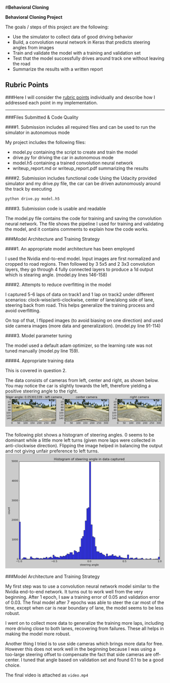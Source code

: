 #**Behavioral Cloning** 

**Behavioral Cloning Project**

The goals / steps of this project are the following:
* Use the simulator to collect data of good driving behavior
* Build, a convolution neural network in Keras that predicts steering angles from images
* Train and validate the model with a training and validation set
* Test that the model successfully drives around track one without leaving the road
* Summarize the results with a written report

[//]: # (Image References)

[image1]: ./three_camera.png "View from three cameras"
[image2]: ./steering_angle.png "Histogram of steering angles"

## Rubric Points
###Here I will consider the [rubric points](https://review.udacity.com/#!/rubrics/432/view) individually and describe how I addressed each point in my implementation.  

---
###Files Submitted & Code Quality

####1. Submission includes all required files and can be used to run the simulator in autonomous mode

My project includes the following files:
* model.py containing the script to create and train the model
* drive.py for driving the car in autonomous mode
* model.h5 containing a trained convolution neural network 
* writeup_report.md or writeup_report.pdf summarizing the results

####2. Submission includes functional code
Using the Udacity provided simulator and my drive.py file, the car can be driven autonomously around the track by executing 
```sh
python drive.py model.h5
```

####3. Submission code is usable and readable

The model.py file contains the code for training and saving the convolution neural network. The file shows the pipeline I used for training and validating the model, and it contains comments to explain how the code works.

###Model Architecture and Training Strategy

####1. An appropriate model architecture has been employed

I used the Nvidia end-to-end model. Input images are first normalized and cropped to road regions. Then followed by 3 5x5 and 2 3x3 convolution layers, they go through 4 fully connected layers to produce a 1d output which is stearing angle.
(model.py lines 146-158)

####2. Attempts to reduce overfitting in the model

I captured 5-6 laps of data on track1 and 1 lap on track2 under different scenarios: clock-wise/anti-clockwise, center of lane/along side of lane, steering back from road. This helps generalize the training process and avoid overfitting.

On top of that, I flipped images (to avoid biasing on one direction) and used side camera images (more data and generalization). (model.py line 91-114)

####3. Model parameter tuning

The model used a default adam optimizer, so the learning rate was not tuned manually (model.py line 159).

####4. Appropriate training data

This is covered in question 2.

The data consists of cameras from left, center and right, as shown below. You may notice the car is slightly towards the left, therefore yielding a positive steering angle to the right.
![alt text][image1]

The following plot shows a histogram of steering angles. 0 seems to be dominant while a little more left turns (given more laps were collected in anti-clockwise direction). Flipping the image helped in balancing the output and not giving unfair preference to left turns.
![alt text][image2]

###Model Architecture and Training Strategy

My first step was to use a convolution neural network model similar to the Nvidia end-to-end network. It turns out to work well from the very beginning. After 1 epoch, I saw a training error of 0.05 and validation error of 0.03. The final model after 7 epochs was able to steer the car most of the time, except when car is near boundary of lane, the model seems to be less robust.

I went on to collect more data to generalize the training more laps, including more driving close to both lanes, recovering from failures. These all helps in making the model more robust.

Another thing I tried is to use side cameras which brings more data for free. However this does not work well in the beginning because I was using a too-large steering offset to compensate the fact that side cameras are off-center. I tuned that angle based on validation set and found 0.1 to be a good choice.

The final video is attached as `video.mp4`

